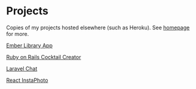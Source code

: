 # Projects

Copies of my projects hosted elsewhere (such as Heroku). See [homepage](http://jasonspringer.me/#projects) for more.

[Ember Library App](https://github.com/jspringer/ember-library-app)

[Ruby on Rails Cocktail Creator](https://github.com/jspringer/ror-react-cocktail-creator)

[Laravel Chat](https://github.com/jspringer/laravel-chat)

[React InstaPhoto](https://github.com/jspringer/react-instaphoto)

